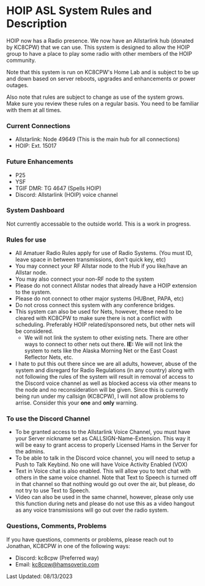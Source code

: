 # HOIP ASL System Rules and Description

HOIP now has a Radio presence. We now have an Allstarlink hub (donated by KC8CPW) that we can use. This system is designed to allow the HOIP group to have a place to play some radio with other members of the HOIP community.

Note that this system is run on KC8CPW's Home Lab and is subject to be up and down based on server reboots, upgrades and enhancements or power outages.

Also note that rules are subject to change as use of the system grows. Make sure you review these rules on a regular basis. You need to be familiar with them at all times.

### Current Connections
* Allstarlink: Node 49649 (This is the main hub for all connections)
* HOIP: Ext. 15017

### Future Enhancements
* P25
* YSF
* TGIF DMR: TG 4647 (Spells HOIP)
* Discord: Allstarlink (HOIP) voice channel

### System Dashboard
Not currently accessable to the outside world. This is a work in progress.

### Rules for use
* All Amatuer Radio Rules apply for use of Radio Systems. (You must ID, leave space in between transmissions, don't quick key, etc)
* You may connect your RF Allstar node to the Hub if you like/have an Allstar node.
* You may also connect your non-RF node to the system
* Please do not connect Allstar nodes that already have a HOIP extension to the system. 
* Please do not connect to other major systems (HUBnet, PAPA, etc)
* Do not cross connect this system with any conference bridges.
* This system can also be used for Nets, however, these need to be cleared with KC8CPW to make sure there is not a conflict with scheduling. Preferably HOIP related/sponsored nets, but other nets will be considered.
    * We will not link the system to other existing nets. There are other ways to connect to other nets out there. **IE:** We will not link the system to nets like the Alaska Morning Net or the East Coast Reflector Nets, etc.
* I hate to put this out there since we are all adults, however, abuse of the system and disregard for Radio Regulations (in any country) along with not following the rules of the system will result in removal of access to the Discord voice channel as well as blocked access via other means to the node and no reconsideration will be given. Since this is currently being run under my callsign (KC8CPW), I will not allow problems to arrise. Consider this your **one** and **only** warning.

### To use the Discord Channel
* To be granted access to the Allstarlink Voice Channel, you must have your Server nickname set as CALLSIGN-Name-Extension. This way it will be easy to grant access to properly Licensed Hams in the Server for the admins.
* To be able to talk in the Discord voice channel, you will need to setup a Push to Talk Keybind. No one will have Voice Activity Enabled (VOX)
* Text in Voice chat is also enabled. This will allow you to text chat with others in the same voice channel. Note that Text to Speech is turned off in that channel so that nothing would go out over the air, but please, do not try to use Text to Speech.
* Video can also be used in the same channel, however, please only use this function during nets and please do not use this as a video hangout as any voice transmissions will go out over the radio system.

### Questions, Comments, Problems

If you have questions, comments or problems, please reach out to Jonathan, KC8CPW in one of the following ways:

* Discord: kc8cpw (Preferred way)
* Email: kc8cpw@hamsoverip.com

Last Updated: 08/13/2023
